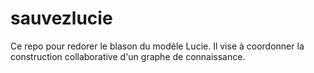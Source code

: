 # sauvezlucie
Ce repo pour redorer le blason du modèle Lucie. Il vise à coordonner la construction collaborative d'un graphe de connaissance.
